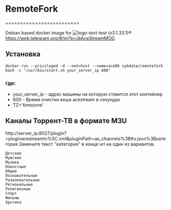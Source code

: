 # RemoteFork
=========================

Debian based docker image for ![logo-text-test](https://user-images.githubusercontent.com/24189833/36645710-3deca456-1a6d-11e8-8bf0-84f078703d8d.png) (v3.1.33.1)&#174; https://web.telegram.org/#/im?p=@AceStreamMOD.

## Установка
```
docker run --privileged -d --net=host --name=ace86 sybdata/remotefork bash -c "/usr/bin/start.sh your_server_ip 600"
```

### где:
   * your_server_ip - адрес машины на которую ставится этот контейнер
   * 600 - Время очистки кеша acestream в секундах
   * TZ='timezone'

## Каналы Торрент-ТВ в формате M3U
http://server_ip:8027/plugin?=pluginacestreamtv%5C.xml&pluginPath=as_channels%3Bttv.json%3Bкатегория Замените текст "категория" в конце url на один из вариантов.

    Детские
    Мужские
    Музыка
    Новостные
    Общие
    Познавательные
    Развлекательные
    Региональные
    Религиозные
    Спорт
    Фильмы
    Эротика
